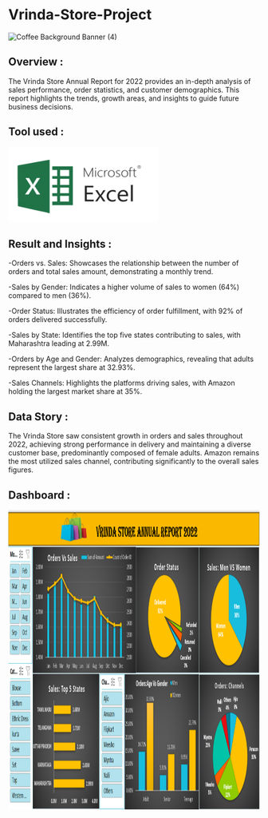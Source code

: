# Vrinda-Store-Project
![Coffee Background Banner (4)](smeeling-coffee-beans_900x_5148e663-e441-4642-af81-ade43296e6b5_900x.jpg)

## Overview : 
The Vrinda Store Annual Report for 2022 provides an in-depth analysis of sales performance, order statistics, and customer demographics. This report highlights the trends, growth areas, and insights to guide future business decisions.

## Tool used :
<img src="./microsoft-excel.png" width="300" height="150"/>&nbsp;

## Result and Insights :
-Orders vs. Sales: Showcases the relationship between the number of orders and total sales amount, demonstrating a monthly trend.

-Sales by Gender: Indicates a higher volume of sales to women (64%) compared to men (36%).

-Order Status: Illustrates the efficiency of order fulfillment, with 92% of orders delivered successfully.

-Sales by State: Identifies the top five states contributing to sales, with Maharashtra leading at 2.99M.

-Orders by Age and Gender: Analyzes demographics, revealing that adults represent the largest share at 32.93%.

-Sales Channels: Highlights the platforms driving sales, with Amazon holding the largest market share at 35%.

## Data Story :
The Vrinda Store saw consistent growth in orders and sales throughout 2022, achieving strong performance in delivery and maintaining a diverse customer base, predominantly composed of female adults. Amazon remains the most utilized sales channel, contributing significantly to the overall sales figures.

## Dashboard :
<img src="./Screenshot store.png" width="3000" height="600"/>&nbsp;
